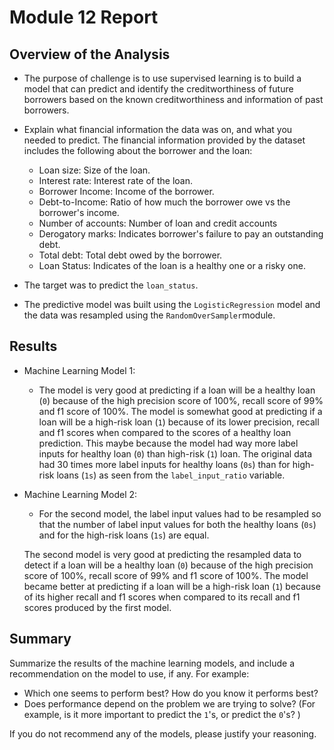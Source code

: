 # Module 12 Report

## Overview of the Analysis

* The purpose of challenge is to use supervised learning is to build a model that can predict and identify the creditworthiness of future borrowers based on the known creditworthiness and information of past borrowers.
* Explain what financial information the data was on, and what you needed to predict.
The financial information provided by the dataset includes the following about the borrower and the loan:
  * Loan size: Size of the loan.
  * Interest rate: Interest rate of the loan.
  * Borrower Income: Income of the borrower.
  * Debt-to-Income: Ratio of how much the borrower owe vs the borrower's income.
  * Number of accounts: Number of loan and credit accounts
  * Derogatory marks: Indicates borrower's failure to pay an outstanding debt.
  * Total debt: Total debt owed by the borrower.
  * Loan Status: Indicates of the loan is a healthy one or a risky one.

* The target was to predict the `loan_status`.

* The predictive model was built using the `LogisticRegression` model and the data was resampled using the `RandomOverSampler`module.

## Results

* Machine Learning Model 1:
  * The model is very good at predicting if a loan will be a healthy loan (`0`) because of the high precision score of 100%, recall score of 99% and f1 score of 100%. 
  The model is somewhat good at predicting if a loan will be a high-risk loan (`1`) because of its lower precision, recall and f1 scores when compared to the scores of a healthy loan prediction. This maybe because the model had way more label inputs for healthy loan (`0`) than high-risk (`1`) loan.
  The original data had 30 times more label inputs for healthy loans (`0s`) than for high-risk loans (`1s`) as seen from the `label_input_ratio` variable.



* Machine Learning Model 2:
  * For the second model, the label input values had to be resampled so that the number of label input values for both the healthy loans (`0s`) and for the high-risk loans (`1s`) are equal.

  The second model is very good at predicting the resampled data to detect if a loan will be a healthy loan (`0`) because of the high precision score of 100%, recall score of 99% and f1 score of 100%. The model became better at predicting if a loan will be a high-risk loan (`1`) because of its higher recall and f1 scores when compared to its recall and f1 scores produced by the first model.

## Summary

Summarize the results of the machine learning models, and include a recommendation on the model to use, if any. For example:
* Which one seems to perform best? How do you know it performs best?
* Does performance depend on the problem we are trying to solve? (For example, is it more important to predict the `1`'s, or predict the `0`'s? )

If you do not recommend any of the models, please justify your reasoning.
